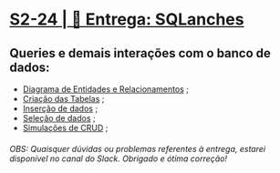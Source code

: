 # [S2-24 | 🏁 Entrega: SQLanches](https://canvas.kenzie.com.br/courses/39/assignments/3510?module_item_id=6569)

## Queries e demais interações com o banco de dados:

* [Diagrama de Entidades e Relacionamentos](https://drive.google.com/file/d/1PyOOZ7pyd7R7Q1iJKWlMVXY6Y0gL76_R/view?usp=sharing) ;
* [Criação das Tabelas](./sql/1_tables.sql) ;
* [Inserção de dados](./sql/2_inserts.sql) ;
* [Seleção de dados](./sql/3_selects.sql) ;
* [Simulações de CRUD](./sql/4_sim_crud.sql) ;

###### OBS: Quaisquer dúvidas ou problemas referentes à entrega, estarei disponível no canal do Slack. Obrigado e ótima correção!
